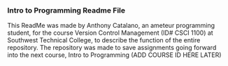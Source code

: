 ### Intro to Programming Readme File
 This ReadMe was made by Anthony Catalano, an ameteur programming student, for the course Version Control Management (ID# CSCI 1100) at Southwest Technical College, to describe the function of the entire repository. The repository was made to save assignments going forward into the next course, Intro to Programming (ADD COURSE ID HERE LATER)

